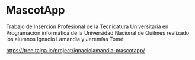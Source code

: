 # MascotApp
Trabajo de Inserción Profesional de la Tecnicatura Universitaria en Programación informática de la Universidad Nacional de Quilmes realizado los alumnos Ignacio Lamandia y Jeremías Tomé

https://tree.taiga.io/project/ignaciolamandia-mascotapp/
